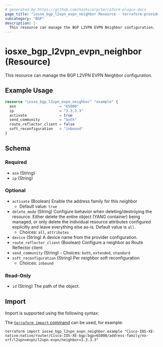 ```yaml
---
# generated by https://github.com/hashicorp/terraform-plugin-docs
page_title: "iosxe_bgp_l2vpn_evpn_neighbor Resource - terraform-provider-iosxe"
subcategory: "BGP"
description: |-
  This resource can manage the BGP L2VPN EVPN Neighbor configuration.
---
```


# iosxe_bgp_l2vpn_evpn_neighbor (Resource)

This resource can manage the BGP L2VPN EVPN Neighbor configuration.

## Example Usage

```terraform
resource "iosxe_bgp_l2vpn_evpn_neighbor" "example" {
  asn                    = "65000"
  ip                     = "3.3.3.3"
  activate               = true
  send_community         = "both"
  route_reflector_client = false
  soft_reconfiguration   = "inbound"
}
```

<!-- schema generated by tfplugindocs -->
## Schema

### Required

- `asn` (String)
- `ip` (String)

### Optional

- `activate` (Boolean) Enable the address family for this neighbor
  - Default value: `true`
- `delete_mode` (String) Configure behavior when deleting/destroying the resource. Either delete the entire object (YANG container) being managed, or only delete the individual resource attributes configured explicitly and leave everything else as-is. Default value is `all`.
  - Choices: `all`, `attributes`
- `device` (String) A device name from the provider configuration.
- `route_reflector_client` (Boolean) Configure a neighbor as Route Reflector client
- `send_community` (String) - Choices: `both`, `extended`, `standard`
- `soft_reconfiguration` (String) Per neighbor soft reconfiguration
  - Choices: `inbound`

### Read-Only

- `id` (String) The path of the object.

## Import

Import is supported using the following syntax:

The [`terraform import` command](https://developer.hashicorp.com/terraform/cli/commands/import) can be used, for example:

```shell
terraform import iosxe_bgp_l2vpn_evpn_neighbor.example "Cisco-IOS-XE-native:native/router/Cisco-IOS-XE-bgp:bgp=65000/address-family/no-vrf/l2vpn=evpn/l2vpn-evpn/neighbor=3.3.3.3"
```
